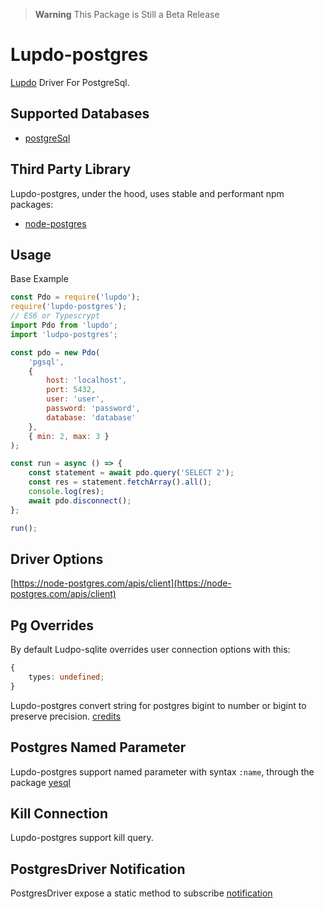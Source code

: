 > **Warning**
> This Package is Still a Beta Release

# Lupdo-postgres

[Lupdo](https://www.npmjs.com/package/lupdo) Driver For PostgreSql.

## Supported Databases

-   [postgreSql](https://www.postgresql.org/)

## Third Party Library

Lupdo-postgres, under the hood, uses stable and performant npm packages:

-   [node-postgres](https://node-postgres.com/)

## Usage

Base Example

```js
const Pdo = require('lupdo');
require('lupdo-postgres');
// ES6 or Typescrypt
import Pdo from 'lupdo';
import 'ludpo-postgres';

const pdo = new Pdo(
    'pgsql',
    {
        host: 'localhost',
        port: 5432,
        user: 'user',
        password: 'password',
        database: 'database'
    },
    { min: 2, max: 3 }
);

const run = async () => {
    const statement = await pdo.query('SELECT 2');
    const res = statement.fetchArray().all();
    console.log(res);
    await pdo.disconnect();
};

run();
```

## Driver Options

[https://node-postgres.com/apis/client](https://node-postgres.com/apis/client)

## Pg Overrides

By default Ludpo-sqlite overrides user connection options with this:

```ts
{
    types: undefined;
}
```

Lupdo-postgres convert string for postgres bigint to number or bigint to preserve precision. [credits](https://github.com/brianc/node-pg-types/issues/78#issuecomment-538632724)

## Postgres Named Parameter

Lupdo-postgres support named parameter with syntax `:name`, through the package [yesql](https://github.com/pihvi/yesql)

## Kill Connection

Lupdo-postgres support kill query.

## PostgresDriver Notification

PostgresDriver expose a static method to subscribe [notification](https://www.postgresql.org/docs/current/sql-notify.html)
